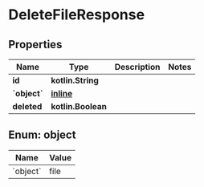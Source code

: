 
# DeleteFileResponse

## Properties
| Name | Type | Description | Notes |
| ------------ | ------------- | ------------- | ------------- |
| **id** | **kotlin.String** |  |  |
| **&#x60;object&#x60;** | [**inline**](#&#x60;Object&#x60;) |  |  |
| **deleted** | **kotlin.Boolean** |  |  |


<a id="`Object`"></a>
## Enum: object
| Name | Value |
| ---- | ----- |
| &#x60;object&#x60; | file |



